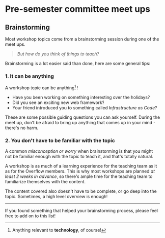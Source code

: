 # Pre-semester committee meet ups

## Brainstorming

Most workshop topics come from a brainstorming session during one of the meet ups.

> *But how do you think of things to teach?*

Brainstorming is a lot easier said than done, here are some general tips:

### 1. It can be anything

A workshop topic can be anything[^1] !

* Have you been working on something interesting over the holidays?
* Did you see an exciting new web framework?
* Your friend introduced you to something called *Infrastructure as Code*?

These are some possible guiding questions you can ask yourself. During the meet up, don't be afraid to bring up
anything that comes up in your mind - there's no harm.

### 2. You don't have to be familiar with the topic

A common *misconception or worry* when brainstorming is that you might not be familiar enough with the topic to teach
it, and that's totally natural.

A workshop is as much of a learning experience for the teaching team as it as for the
Overflow members. This is why most workshops are planned *at least 2 weeks in advance*, so there's ample time for the
teaching team to familiarize themselves with the content.

The content covered also doesn't have to be complete, or go deep into the topic. Sometimes, a high level overview is
enough!

***

If you found something that helped your brainstorming process, please feel free to add on to this list!

[^1]: Anything relevant to **technology**, of course!
